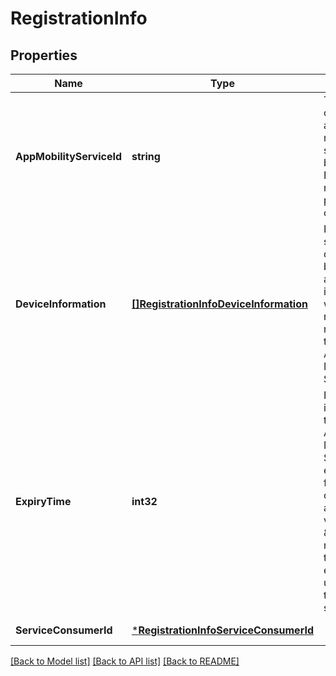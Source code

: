 # RegistrationInfo

## Properties
Name | Type | Description | Notes
------------ | ------------- | ------------- | -------------
**AppMobilityServiceId** | **string** | The identifier of registered application mobility service. Shall be absent in POST requests, and present otherwise. | [optional] [default to null]
**DeviceInformation** | [**[]RegistrationInfoDeviceInformation**](RegistrationInfoDeviceInformation.md) | If present, it specifies the device served by the application instance which is registering is registering the Application Mobility Service. | [optional] [default to null]
**ExpiryTime** | **int32** | If present, it indicates the time of Application Mobility Service expiration from the time of registration accepted.The value \&quot;0\&quot; means infinite time, i.e. no expiration.The unit of expiry time is one second. | [optional] [default to null]
**ServiceConsumerId** | [***RegistrationInfoServiceConsumerId**](RegistrationInfoServiceConsumerId.md) |  | [default to null]

[[Back to Model list]](../README.md#documentation-for-models) [[Back to API list]](../README.md#documentation-for-api-endpoints) [[Back to README]](../README.md)


